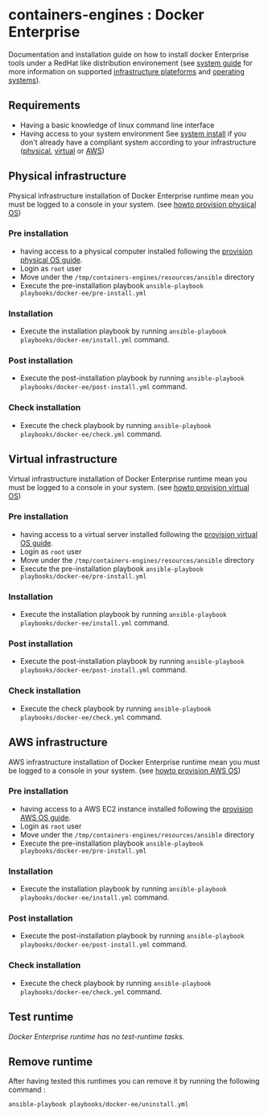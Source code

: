 # containers-engines : Docker Enterprise


Documentation and installation guide on how to install docker Enterprise
tools under a RedHat like distribution environement (see [system guide](System.md#supported-operating-systems) 
for more information on supported [infrastructure plateforms](System.md) and [operating systems](System.md#supported-operating-systems)).


## Requirements

- Having a basic knowledge of linux command line interface
- Having access to your system environment See [system install](System.md) 
  if you don't already have a compliant system according to your infrastructure 
  ([physical](System.md#physical-infrastructure), [virtual](System.md#virtual-infrastructure)
  or [AWS](System.md#aws-infrastructure))


## Physical infrastructure 

Physical infrastructure installation of Docker Enterprise runtime mean you must be logged to a console
in your system. (see [howto provision physical OS](System.md#physical-infrastructure))


### Pre installation

- having access to a physical computer installed following the 
  [provision physical OS guide](System.md#physical-infrastructure).
- Login as `root` user
- Move under the `/tmp/containers-engines/resources/ansible` directory
- Execute the pre-installation playbook `ansible-playbook playbooks/docker-ee/pre-install.yml`


### Installation

- Execute the installation playbook by running `ansible-playbook playbooks/docker-ee/install.yml` command.


### Post installation

- Execute the post-installation playbook by running `ansible-playbook playbooks/docker-ee/post-install.yml` command.


### Check installation

- Execute the check playbook by running `ansible-playbook playbooks/docker-ee/check.yml` command.


## Virtual infrastructure 

Virtual infrastructure installation of Docker Enterprise runtime mean you must be logged to a 
console in your system. (see [howto provision virtual OS](System.md#virtual-infrastructure))


### Pre installation

- having access to a virtual server installed following the 
  [provision virtual OS guide](System.md#virtual-infrastructure).
- Login as `root` user
- Move under the `/tmp/containers-engines/resources/ansible` directory
- Execute the pre-installation playbook `ansible-playbook playbooks/docker-ee/pre-install.yml`


### Installation

- Execute the installation playbook by running `ansible-playbook playbooks/docker-ee/install.yml` command.


### Post installation

- Execute the post-installation playbook by running `ansible-playbook playbooks/docker-ee/post-install.yml` command.


### Check installation

- Execute the check playbook by running `ansible-playbook playbooks/docker-ee/check.yml` command.


## AWS infrastructure 

AWS infrastructure installation of Docker Enterprise runtime mean you must be logged to a 
console in your system. (see [howto provision AWS OS](System.md#aws-infrastructure))


### Pre installation

- having access to a AWS EC2 instance installed following the 
  [provision AWS OS guide](System.md#aws-infrastructure).
- Login as `root` user
- Move under the `/tmp/containers-engines/resources/ansible` directory
- Execute the pre-installation playbook `ansible-playbook playbooks/docker-ee/pre-install.yml`


### Installation

- Execute the installation playbook by running `ansible-playbook playbooks/docker-ee/install.yml` command.


### Post installation

- Execute the post-installation playbook by running `ansible-playbook playbooks/docker-ee/post-install.yml` command.


### Check installation

- Execute the check playbook by running `ansible-playbook playbooks/docker-ee/check.yml` command.


## Test runtime

*Docker Enterprise runtime has no test-runtime tasks.*


## Remove runtime

After having tested this runtimes you can remove it by running the 
following command :
```
ansible-playbook playbooks/docker-ee/uninstall.yml
```


